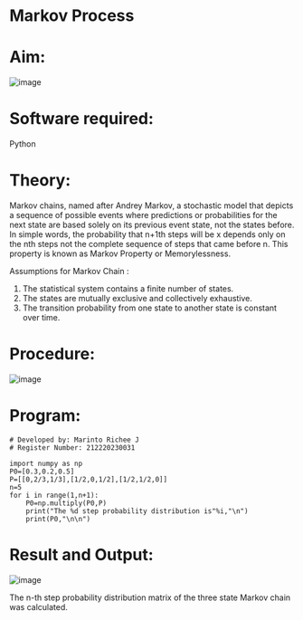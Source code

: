 # Markov Process
# Aim: 

![image](https://user-images.githubusercontent.com/104613195/170176804-7a25305b-c5e3-4b93-8201-8ebbe99765cc.png)

# Software required:  

Python

# Theory:

Markov chains, named after Andrey Markov, a stochastic model that depicts a sequence of possible events where predictions or probabilities for the next state are based solely on its previous event state, not the states before. In simple words, the probability that n+1th steps will be x depends only on the nth steps not the complete sequence of steps that came before n. This property is known as Markov Property or Memorylessness. 

Assumptions for Markov Chain :
1. The statistical system contains a finite number of states.
2. The states are mutually exclusive and collectively exhaustive.
3. The transition probability from one state to another state is constant over time.

# Procedure:

![image](https://user-images.githubusercontent.com/104613195/170175685-c6187523-f268-4a3b-b03d-8bbe62647a57.png)

# Program:
```
# Developed by: Marinto Richee J
# Register Number: 212220230031

import numpy as np
P0=[0.3,0.2,0.5]
P=[[0,2/3,1/3],[1/2,0,1/2],[1/2,1/2,0]]
n=5
for i in range(1,n+1):
    P0=np.multiply(P0,P)
    print("The %d step probability distribution is"%i,"\n")
    print(P0,"\n\n")
```

# Result and Output: 
![image](https://user-images.githubusercontent.com/75234991/171336479-fe059e12-00bb-4e83-b15e-8e56c3474eea.png)

The n-th step probability distribution matrix of the three state Markov chain was calculated.
